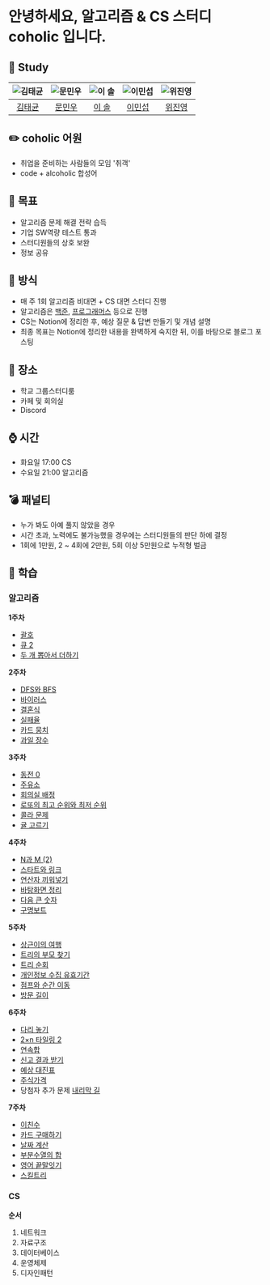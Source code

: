 # 안녕하세요, 알고리즘 & CS 스터디 coholic 입니다.

## 👥 Study
|![김태균](https://avatars.githubusercontent.com/u/81752546?v=4)|![문민우](https://avatars.githubusercontent.com/u/121410579?v=4)|![이 솔](https://avatars.githubusercontent.com/u/81205358?v=4)|![이민섭](https://avatars.githubusercontent.com/u/89513086?v=4)|![위진영](https://avatars.githubusercontent.com/u/90890216?v=4)|
|:-----:|:-----:|:-----:|:-----:|:-----:|
|[김태균](https://github.com/taegyuni)|[문민우](https://github.com/Minuooooo)|[이 솔](https://github.com/sol0503)|[이민섭](https://github.com/chrkb1569)|[위진영](https://github.com/weejinyoung)|

## ✏️ coholic 어원
- 취업을 준비하는 사람들의 모임 '취객'
- code + alcoholic 합성어

## 👊 목표
- 알고리즘 문제 해결 전략 습득
- 기업 SW역량 테스트 통과
- 스터디원들의 상호 보완
- 정보 공유

## 📕 방식
- 매 주 1회 알고리즘 비대면 + CS 대면 스터디 진행
- 알고리즘은 [백준](https://www.acmicpc.net/), [프로그래머스](https://programmers.co.kr/) 등으로 진행
- CS는 Notion에 정리한 후, 예상 질문 & 답변 만들기 및 개념 설명
- 최종 목표는 Notion에 정리한 내용을 완벽하게 숙지한 뒤, 이를 바탕으로 블로그 포스팅

## 🏫 장소
- 학교 그룹스터디룸
- 카페 및 회의실
- Discord

## ⌚ 시간
- 화요일 17:00 CS
- 수요일 21:00 알고리즘

## 💣 패널티
- 누가 봐도 아예 풀지 않았을 경우
- 시간 초과, 노력에도 불가능했을 경우에는 스터디원들의 판단 하에 결정
- 1회에 1만원, 2 ~ 4회에 2만원, 5회 이상 5만원으로 누적형 벌금

## 💪 학습

### 알고리즘

**1주차**
- [괄호](https://www.acmicpc.net/problem/9012)
- [큐 2](https://www.acmicpc.net/problem/18258)
- [두 개 뽑아서 더하기](https://school.programmers.co.kr/learn/courses/30/lessons/68644)

**2주차**
- [DFS와 BFS](https://www.acmicpc.net/problem/1260)
- [바이러스](https://www.acmicpc.net/problem/2606)
- [결혼식](https://www.acmicpc.net/problem/5567)
- [실패율](https://school.programmers.co.kr/learn/courses/30/lessons/42889)
- [카드 뭉치](https://school.programmers.co.kr/learn/courses/30/lessons/159994)
- [과일 장수](https://school.programmers.co.kr/learn/courses/30/lessons/135808)
  
**3주차**
- [동전 0](https://www.acmicpc.net/problem/11047)
- [주유소](https://www.acmicpc.net/problem/13305)
- [회의실 배정](https://www.acmicpc.net/problem/1931)
- [로또의 최고 순위와 최저 순위](https://school.programmers.co.kr/learn/courses/30/lessons/77484)
- [콜라 문제](https://school.programmers.co.kr/learn/courses/30/lessons/132267)
- [귤 고르기](https://school.programmers.co.kr/learn/courses/30/lessons/138476)

**4주차**
- [N과 M (2)](https://www.acmicpc.net/problem/15650)
- [스타트와 링크](https://www.acmicpc.net/problem/14889)
- [연산자 끼워넣기](https://www.acmicpc.net/problem/14888)
- [바탕화면 정리](https://school.programmers.co.kr/learn/courses/30/lessons/161990)
- [다음 큰 숫자](https://school.programmers.co.kr/learn/courses/30/lessons/12911)
- [구명보트](https://school.programmers.co.kr/learn/courses/30/lessons/42885)

**5주차**
- [상근이의 여행](https://www.acmicpc.net/problem/9372)
- [트리의 부모 찾기](https://www.acmicpc.net/problem/11725)
- [트리 순회](https://www.acmicpc.net/problem/1991)
- [개인정보 수집 유효기간](https://school.programmers.co.kr/learn/courses/30/lessons/150370)
- [점프와 순간 이동](https://school.programmers.co.kr/learn/courses/30/lessons/12980)
- [방문 길이](https://school.programmers.co.kr/learn/courses/30/lessons/49994)

**6주차**
- [다리 놓기](https://www.acmicpc.net/problem/1010)
- [2×n 타일링 2](https://www.acmicpc.net/problem/11727)
- [연속합](https://www.acmicpc.net/problem/1912)
- [신고 결과 받기](https://school.programmers.co.kr/learn/courses/30/lessons/92334)
- [예상 대진표](https://school.programmers.co.kr/learn/courses/30/lessons/12985)
- [주식가격](https://school.programmers.co.kr/learn/courses/30/lessons/42584)
- 당첨자 추가 문제 [내리막 길](https://www.acmicpc.net/problem/1520)

**7주차**
- [이친수](https://www.acmicpc.net/problem/2193)
- [카드 구매하기](https://www.acmicpc.net/problem/11052)
- [날짜 계산](https://www.acmicpc.net/problem/1476)
- [부분수열의 합](https://www.acmicpc.net/problem/1182)
- [영어 끝말잇기](https://school.programmers.co.kr/learn/courses/30/lessons/12981)
- [스킬트리](https://school.programmers.co.kr/learn/courses/30/lessons/49993)

### CS

**순서**
1. 네트워크
2. 자료구조
3. 데이터베이스
4. 운영체제
5. 디자인패턴
